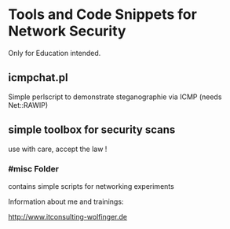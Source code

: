 # Tools and Code Snippets for Network SecurityOnly for Education intended.## icmpchat.plSimple perlscript to demonstrate steganographie via ICMP (needs Net::RAWIP)## simple toolbox for security scansuse with care, accept the law !###  #misc Foldercontains simple scripts for networking experimentsInformation about me and trainings: http://www.itconsulting-wolfinger.de